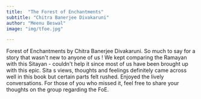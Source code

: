```yaml
---
title:  "The Forest of Enchantments"
subtitle: "Chitra Banerjee Divakaruni"
author: "Meenu Beswal"
image: "img/tfoe.jpg"

---
```


Forest of Enchantments by Chitra Banerjee Divakaruni. So much to say for a story that wasn't new to anyone of us ! We kept comparing the Ramayan with this Sitayan - couldn't help it since most of us have been brought up with this  epic. Sita s views, thoughts and feelings definitely came across well in this book but certain parts felt rushed. Enjoyed the lively conversations. 
For those of you who missed it, feel free to share your thoughts on the group regarding the FoE.
